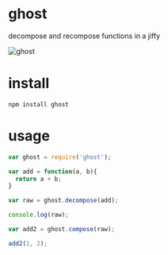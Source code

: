 # ghost

decompose and recompose functions in a jiffy

![ghost](http://i.imgur.com/3VS5W.png)

# install

    npm install ghost

# usage

````javascript
var ghost = require('ghost');

var add = function(a, b){
  return a + b;
}

var raw = ghost.decompose(add);

console.log(raw);

var add2 = ghost.compose(raw);

add2(1, 2);
````
